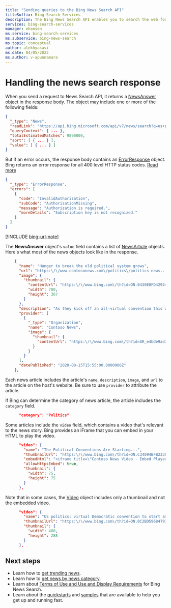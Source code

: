 ```yaml
---
title: "Sending queries to the Bing News Search API"
titleSuffix: Bing Search Services
description: The Bing News Search API enables you to search the web for relevant news items. Use this article to learn more about sending search queries to the API.
services: bing-search-services
manager: ehansen
ms.service: bing-search-services
ms.subservice: bing-news-search
ms.topic: conceptual
author: alekhyasasi
ms.date: 04/05/2022
ms.author: v-apunnamara
---
```


# Handling the news search response

When you send a request to News Search API, it returns a [NewsAnswer](../reference/response-objects.md#newsanswer) object in the response body. The object may include one or more of the following fields:

```json
{
  "_type": "News",
  "readLink": "https://api.bing.microsoft.com/api/v7/news/search?q=us+politics",
  "queryContext": { ... },
  "totalEstimatedMatches": 9890000,
  "sort": [ { ... } ],
  "value": [ { ... } ]
}
```

But if an error occurs, the response body contains an [ErrorResponse](../reference/response-objects.md#errorresponse) object. Bing returns an error response for all 400 level HTTP status codes. [Read more](../reference/error-codes.md)

```json
{
  "_type": "ErrorResponse", 
  "errors": [
    {
      "code": "InvalidAuthorization", 
      "subCode": "AuthorizationMissing", 
      "message": "Authorization is required.", 
      "moreDetails": "Subscription key is not recognized."
    }
  ]
}
```

[!INCLUDE [bing-url-note](../../../includes/bing-url-note.md)]

The **NewsAnswer** object's `value` field contains a list of [NewsArticle](../reference/response-objects.md#newsarticle) objects. Here's what most of the news objects look like in the response.

```json
    {
      "name": "Hunger to break the old political system grows",
      "url": "https:\/\/www.contosonews.com\/politics\/politics-news...",
      "image": {
        "thumbnail": {
          "contentUrl": "https:\/\/www.bing.com\/th?id=ON.0430E0FD42944...",
          "width": 700,
          "height": 367
        }
      },
      "description": "As they kick off an all-virtual convention this week, Democrats aren't...",
      "provider": [
        {
          "_type": "Organization",
          "name": "Contoso News",
          "image": {
            "thumbnail": {
              "contentUrl": "https:\/\/www.bing.com\/th?id=AR_e4bde9ad3949725..."
            }
          }
        }
      ],
      "datePublished": "2020-08-15T15:55:00.0000000Z"
    },
```

Each news article includes the article's `name`, `description`, `image`, and `url` to the article on the host's website. Be sure to use `provider` to attribute the article.

If Bing can determine the category of news article, the article includes the `category` field.

```json
      "category": "Politics"
```

Some articles include the `video` field, which contains a video that's relevant to the news story. Bing provides an iFrame that you can embed in your HTML to play the video.

```json
      "video": {
        "name": "The Political Conventions Are Starting...",
        "thumbnailUrl": "https:\/\/www.bing.com\/th?id=ON.C34094BFB2230182BC...",
        "embedHtml": "<iframe title=\"Contoso News Video - Embed Player\" width=\"480\" height=\"321\" frameborder=\"0\" scrolling=\"no\" allowfullscreen=\"true\" marginheight=\"0\" marginwidth=\"0\" id=\"contoso_video_player\" src=\"https:\/\/www.contosonews.com\/video\/players\/offsite\/...\"><\/iframe>",
        "allowHttpsEmbed": true,
        "thumbnail": {
          "width": 75,
          "height": 75
        }
      },
```

Note that in some cases, the [Video](../reference/response-objects.md#video) object includes only a thumbnail and not the embedded video.

```json
      "video": {
        "name": "US politics: virtual Democratic convention to start amid coronavirus crisis – live updates",
        "thumbnailUrl": "https:\/\/www.bing.com\/th?id=ON.0C2BD59684791402EB8ED247AC9C4B58&pid=News",
        "thumbnail": {
          "width": 480,
          "height": 288
        }
      },
```


## Next steps

- Learn how to [get trending news](trending-news.md).
- Learn how to [get news by news category](category-news.md).
- Learn about [Terms of Use and Use and Display Requirements](https://aka.ms/BingAPIsLegal) for Bing News Search.  
- Learn about the [quickstarts](../quickstarts/quickstarts.md) and [samples](../samples.md) that are available to help you get up and running fast.

